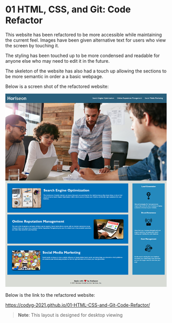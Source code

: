 # 01 HTML, CSS, and Git: Code Refactor

This website has been refactored to be more accessible while maintaining the current feel. Images have been given alternative text for users who view the screen by touching it.

The styling has been touched up to be more condensed and readable for anyone else who may need to edit it in the future.

The skeleton of the website has also had a touch up allowing the sections to be more semantic in order a a basic webpage.

Below is a screen shot of the refactored website:

![The finished refactored website](Assets/images/Horiseon-Refactored-Website.png)

Below is the link to the refactored website:

https://codyg-2021.github.io/01-HTML-CSS-and-Git-Code-Refactor/

> **Note**: This layout is designed for desktop viewing
